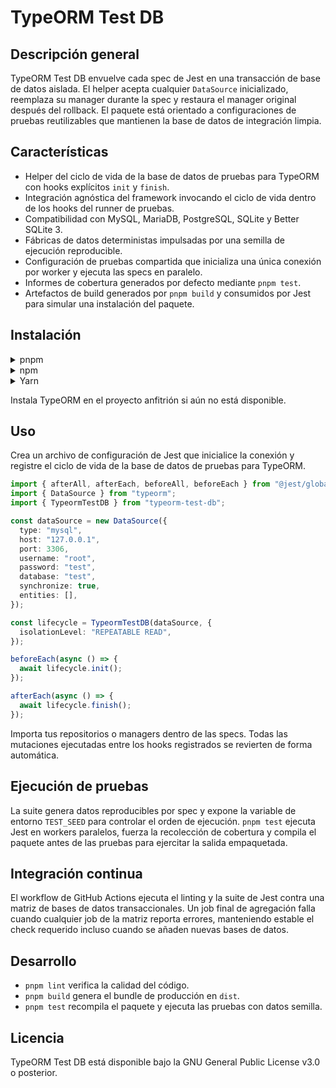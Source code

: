 # TypeORM Test DB

## Descripción general

TypeORM Test DB envuelve cada spec de Jest en una transacción de base de datos aislada. El helper acepta cualquier `DataSource` inicializado, reemplaza su manager durante la spec y restaura el manager original después del rollback. El paquete está orientado a configuraciones de pruebas reutilizables que mantienen la base de datos de integración limpia.

## Características

- Helper del ciclo de vida de la base de datos de pruebas para TypeORM con hooks explícitos `init` y `finish`.
- Integración agnóstica del framework invocando el ciclo de vida dentro de los hooks del runner de pruebas.
- Compatibilidad con MySQL, MariaDB, PostgreSQL, SQLite y Better SQLite 3.
- Fábricas de datos deterministas impulsadas por una semilla de ejecución reproducible.
- Configuración de pruebas compartida que inicializa una única conexión por worker y ejecuta las specs en paralelo.
- Informes de cobertura generados por defecto mediante `pnpm test`.
- Artefactos de build generados por `pnpm build` y consumidos por Jest para simular una instalación del paquete.

## Instalación

<details>
<summary>pnpm</summary>

```bash
pnpm add -D typeorm-test-db
pnpm add typeorm
```

</details>

<details>
<summary>npm</summary>

```bash
npm install -D typeorm-test-db
npm install typeorm
```

</details>

<details>
<summary>Yarn</summary>

```bash
yarn add -D typeorm-test-db
yarn add typeorm
```

</details>

Instala TypeORM en el proyecto anfitrión si aún no está disponible.

## Uso

Crea un archivo de configuración de Jest que inicialice la conexión y registre el ciclo de vida de la base de datos de pruebas para TypeORM.

```typescript
import { afterAll, afterEach, beforeAll, beforeEach } from "@jest/globals";
import { DataSource } from "typeorm";
import { TypeormTestDB } from "typeorm-test-db";

const dataSource = new DataSource({
  type: "mysql",
  host: "127.0.0.1",
  port: 3306,
  username: "root",
  password: "test",
  database: "test",
  synchronize: true,
  entities: [],
});

const lifecycle = TypeormTestDB(dataSource, {
  isolationLevel: "REPEATABLE READ",
});

beforeEach(async () => {
  await lifecycle.init();
});

afterEach(async () => {
  await lifecycle.finish();
});
```

Importa tus repositorios o managers dentro de las specs. Todas las mutaciones ejecutadas entre los hooks registrados se revierten de forma automática.

## Ejecución de pruebas

La suite genera datos reproducibles por spec y expone la variable de entorno `TEST_SEED` para controlar el orden de ejecución. `pnpm test` ejecuta Jest en workers paralelos, fuerza la recolección de cobertura y compila el paquete antes de las pruebas para ejercitar la salida empaquetada.

## Integración continua

El workflow de GitHub Actions ejecuta el linting y la suite de Jest contra una matriz de bases de datos transaccionales. Un job final de agregación falla cuando cualquier job de la matriz reporta errores, manteniendo estable el check requerido incluso cuando se añaden nuevas bases de datos.

## Desarrollo

- `pnpm lint` verifica la calidad del código.
- `pnpm build` genera el bundle de producción en `dist`.
- `pnpm test` recompila el paquete y ejecuta las pruebas con datos semilla.

## Licencia

TypeORM Test DB está disponible bajo la GNU General Public License v3.0 o posterior.
